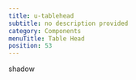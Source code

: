 ```yaml
---
title: u-tablehead
subtitle: no description provided
category: Components
menuTitle: Table Head
position: 53
---
```


<badge> shadow </badge>

























